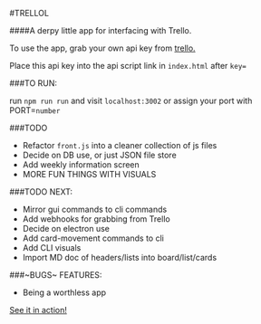 #TRELLOL

####A derpy little app for interfacing with Trello.

To use the app, grab your own api key from [trello.](https://developers.trello.com/authorize)

Place this api key into the api script link in `index.html` after `key=`

###TO RUN:

run `npm run run` and visit `localhost:3002` or assign your port with PORT=`number`

###TODO
* Refactor `front.js` into a cleaner collection of js files
* Decide on DB use, or just JSON file store
* Add weekly information screen
* MORE FUN THINGS WITH VISUALS

###TODO NEXT:
* Mirror gui commands to cli commands
* Add webhooks for grabbing from Trello
* Decide on electron use
* Add card-movement commands to cli
* Add CLI visuals
* Import MD doc of headers/lists into board/list/cards

###~BUGS~ FEATURES:
* Being a worthless app

[See it in action!](http://trellol.bitballoon.com)
